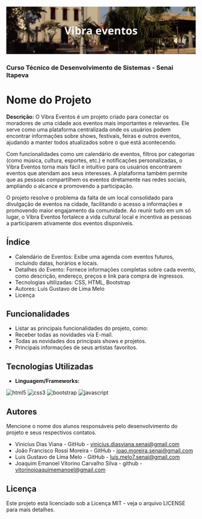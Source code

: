 ![alt text](/assets/img/readme/Vibra%20eventos.jpg)

### Curso Técnico de Desenvolvimento de Sistemas - Senai Itapeva
# Nome do Projeto
**Descrição:**
O Vibra Eventos é um projeto criado para conectar os moradores de uma cidade aos eventos mais importantes e relevantes. Ele serve como uma plataforma centralizada onde os usuários podem encontrar informações sobre shows, festivais, feiras e outros eventos, ajudando a manter todos atualizados sobre o que está acontecendo.

Com funcionalidades como um calendário de eventos, filtros por categorias (como música, cultura, esportes, etc.) e notificações personalizadas, o Vibra Eventos torna mais fácil e intuitivo para os usuários encontrarem eventos que atendam aos seus interesses. A plataforma também permite que as pessoas compartilhem os eventos diretamente nas redes sociais, ampliando o alcance e promovendo a participação.

O projeto resolve o problema da falta de um local consolidado para divulgação de eventos na cidade, facilitando o acesso a informações e promovendo maior engajamento da comunidade. Ao reunir tudo em um só lugar, o Vibra Eventos fortalece a vida cultural local e incentiva as pessoas a participarem ativamente dos eventos disponíveis.
## Índice
- Calendário de Eventos: Exibe uma agenda com eventos futuros, incluindo datas, horários e locais.
- Detalhes do Evento: Fornece informações completas sobre cada evento, como descrição, endereço, preços e link para compra de ingressos.
- Tecnologias ultilizadas: CSS, HTML, Bootstrap
- Autores: Luis Gustavo de Lima Melo
- Licença
## Funcionalidades
- Listar as principais funcionalidades do projeto, como:
 - Receber todas as novidades via E-mail.
 - Todas as novidades dos principais shows e projetos.
 - Principais informações de seus artistas favoritos.
## Tecnologias Utilizadas
- **Linguagem/Frameworks:**

![html5](https://img.shields.io/badge/HTML5-E34F26?style=for-the-badge&logo=html5&logoColor=white)
![css3](https://img.shields.io/badge/CSS3-1572B6?style=for-the-badge&logo=css3&logoColor=white)
![bootstrap](https://img.shields.io/badge/Bootstrap-563D7C?style=for-the-badge&logo=bootstrap&logoColor=white)
![javascript](https://img.shields.io/badge/JavaScript-323330?style=for-the-badge&logo=javascript&logoColor=F7DF1E)

## Autores
Mencione o nome dos alunos responsáveis pelo desenvolvimento do projeto e seus respectivos contatos.
- Vinicius Dias Viana - GitHub - vinicius.diasviana.senai@gmail.com
- João Francisco Rossi Moreira - GitHub - joao.moreira.senai@gmail.com
- Luis Gustavo de Lima Melo - GitHub - luis.melo7.senai@gmail.com
- Joaquim Emanoel Vitorino Carvalho Silva - github - vitorinojoaquimemanoel@gmail.com
## Licença
Este projeto está licenciado sob a Licença MIT - veja o arquivo LICENSE para mais detalhes.